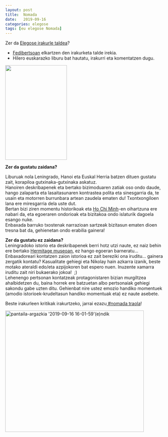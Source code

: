 ```yaml
---
layout: post
title:  Nomada
date:   2019-09-16
categories: elegose
tags: [eu elegose Nomada]
---
```


<p>Zer da <a href="https://laborategia.eus/mastodon-irakurketa-taldea/">Elegose irakurle taldea</a>?</p>
<ul>
<li><a href="https://eu.wikipedia.org/wiki/Fedibertso" target="_blank" rel="noopener noreferrer">Fedibertsoan</a> elkartzen den irakurketa talde irekia.</li>
<li>Hilero euskarazko liburu bat hautatu, irakurri eta komentatzen dugu.</li>
</ul>



<a href="https://www.erein.eus/libro/nomada"><img class="aligncenter size-medium wp-image-2863" src="https://izaroblog.files.wordpress.com/2019/09/nomada.jpeg" alt="" width="195" height="300"></a>


<p style="text-align: left;"><strong>Zer da gustatu zaidana?</strong></p>
<p>Liburuak nola Leningrado, Hanoi eta Euskal Herria batzen dituen gustatu zait, korapiloa gutxinaka-gutxinaka askatuz.<br>Hanoiren deskribapenek eta bertako bizimoduaren zatiak oso ondo daude, hango zalaparta eta lasaitasunaren kontrastea polita eta sinesgarria da, te usain eta motorren burrunbara artean zaudela ematen du! Txontxongiloen lana ere miresgarria dela uste dut.<br>Bertan bizi ziren momentu historikoak eta <a href="https://en.wikipedia.org/wiki/Ho_Chi_Minh" target="_blank" rel="noopener noreferrer">Ho Chi Minh</a>-en oihartzuna ere nabari da, eta egoeraren ondorioak eta bizitakoa ondo islaturik dagoela esango nuke.<br>Enbaxada barruko txostenak narrazioan sartzeak bizitasun ematen dioen tresna bat da, gehienetan ondo erabilia gainera!</p>
<p><strong>Zer da gustatu ez zaidana?</strong><br>Leningradoko istorio eta deskribapenek berri hotz utzi naute, ez naiz behin ere bertako <a href="https://eu.wikipedia.org/wiki/Hermitage_museoa" target="_blank" rel="noopener">Hermitage museoan</a>, ez hango egoeran barneratu...<br>Enbaxadoreari kontatzen zaion istorioa ez zait bereziki ona iruditu... gainera zergatik kontatu? Kasualitate gehiegi eta Nikolay hain azkarra izanik, beste motako ateraldi edo/eta azpijokoren bat espero nuen. Inuzente xamarra iruditu zait niri bukaerako jokoa!&nbsp; ;)<br>Lehenengo pertsonan kontatzeak protagonistaren bizian murgiltzea ahalbidetzen du, baina horrek ere batzuetan albo pertsonaiak gehiegi sakondu gabe uzten ditu. Gehienbat nire ustez emozio handiko momentuek (amodio istorioek-krudeltasun handiko momentuak eta) ez naute asebete.</p>
<p>Beste irakurleen kritikak irakurtzeko, jarrai ezazu<a href="https://mastodon.eus/tags/nomada" target="_blank" rel="noopener"> #nomada traola</a>!</p>
<p><a href="https://mastodon.eus/tags/nomada" target="_blank" rel="noopener"><img class="alignnone  wp-image-2879" src="https://izaroblog.files.wordpress.com/2019/09/pantaila-argazkia-2019-09-16-16-01-59endik-e1568642613186.png" alt="pantaila-argazkia '2019-09-16 16-01-59'(e)ndik" width="439" height="385"></a></p>
